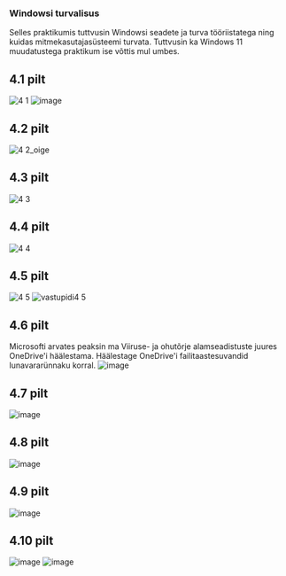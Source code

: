 ### Windowsi turvalisus
Selles praktikumis tuttvusin Windowsi seadete ja turva tööriistatega ning kuidas mitmekasutajasüsteemi turvata. Tuttvusin ka Windows 11 muudatustega praktikum ise võttis mul umbes.

## 4.1 pilt
![4 1](https://github.com/user-attachments/assets/57225c28-7780-4499-ac15-7fecf3672d72)
![image](https://github.com/user-attachments/assets/b2d6bf27-8727-4746-840a-a9a756145bff)

## 4.2 pilt
![4 2_oige](https://github.com/user-attachments/assets/250175dd-7b94-4ecd-a5f4-486b943fae52)


## 4.3 pilt
![4 3](https://github.com/user-attachments/assets/ff1d9014-a43f-4d35-9b61-0eea374daee9)

## 4.4 pilt
![4 4](https://github.com/user-attachments/assets/f9ae0998-7b23-4b7e-9b26-c23a6e8c62a7)

## 4.5 pilt
![4 5](https://github.com/user-attachments/assets/3e433274-4533-45c4-84a4-942710d55a79)
![vastupidi4 5](https://github.com/user-attachments/assets/63e9dfbc-167d-44d7-b62d-8dcabe7635a2)

## 4.6 pilt
Microsofti arvates peaksin ma Viiruse- ja ohutõrje alamseadistuste juures OneDrive'i häälestama. Häälestage OneDrive'i failitaastesuvandid lunavararünnaku korral.
![image](https://github.com/user-attachments/assets/11439e26-1381-47c2-a425-b419c0d99748)

## 4.7 pilt
![image](https://github.com/user-attachments/assets/1a418347-8c73-4d0d-a141-81970afb6f7c)

## 4.8 pilt
![image](https://github.com/user-attachments/assets/947de228-54cf-4253-b2f4-e1de1130c992)

## 4.9 pilt
![image](https://github.com/user-attachments/assets/50923895-f117-485e-9343-55f906545f62)

## 4.10 pilt
![image](https://github.com/user-attachments/assets/aab7009c-8dd5-45ff-8d35-f246232069e9)
![image](https://github.com/user-attachments/assets/680d254b-510b-4343-9f77-714b5db3439b)



